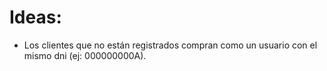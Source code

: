 # Ideas:
- Los clientes que no están registrados compran como un usuario con el mismo dni (ej: 000000000A).